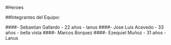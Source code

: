 #Heroes

##Integrantes del Equipo:

####- Sebastian Gallardo - 22 años - lanus
####- Jose Luis Acevedo - 33 años - bella vista
####- Marcos Borquez
####- Ezequiel Muñoz - 31 años - Lanus